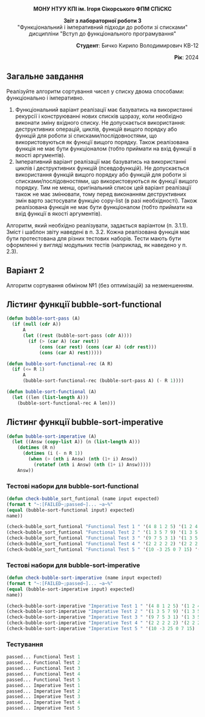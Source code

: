 <p align="center"><b>МОНУ НТУУ КПІ ім. Ігоря Сікорського ФПМ СПіСКС</b></p>
<p align="center">
<b>Звіт з лабораторної роботи 3</b><br/>
"Функціональний і імперативний підходи до роботи зі списками"<br/>
дисципліни "Вступ до функціонального програмування"
</p>
<p align="right"><b>Студент</b>: Бичко Кирило Володимирович КВ-12</p>
<p align="right"><b>Рік</b>: 2024</p>

## Загальне завдання
Реалізуйте алгоритм сортування чисел у списку двома способами: функціонально і імперативно.
1. Функціональний варіант реалізації має базуватись на використанні рекурсії і конструюванні нових списків щоразу, коли необхідно виконати зміну вхідного списку. Не допускається використання: деструктивних операцій, циклів, функцій вищого порядку або функцій для роботи зі списками/послідовностями, що використовуються як функції вищого порядку. Також реалізована функція не має бути функціоналом (тобто приймати на вхід функції в якості аргументів).
2. Імперативний варіант реалізації має базуватись на використанні циклів і деструктивних функцій (псевдофункцій). Не допускається використання функцій вищого порядку або функцій для роботи зі списками/послідовностями, що використовуються як функції вищого порядку. Тим не менш, оригінальний список цей варіант реалізації також не має змінювати, тому перед виконанням деструктивних змін варто застосувати функцію copy-list (в разі необхідності). Також реалізована функція не має бути функціоналом (тобто приймати на вхід функції в якості аргументів). 

Алгоритм, який необхідно реалізувати, задається варіантом (п. 3.1.1). Зміст і шаблон звіту наведені в п. 3.2. 
Кожна реалізована функція має бути протестована для різних тестових наборів. 
Тести мають бути оформленні у вигляді модульних тестів (наприклад, як наведено у п. 2.3).
## Варіант 2
Алгоритм сортування обміном №1 (без оптимізацій) за незменшенням.
## Лістинг функції bubble-sort-functional
```lisp
(defun bubble-sort-pass (A)
  (if (null (cdr A))
      A
      (let ((rest (bubble-sort-pass (cdr A))))
        (if (> (car A) (car rest))
            (cons (car rest) (cons (car A) (cdr rest)))
            (cons (car A) rest)))))

(defun bubble-sort-functional-rec (A R)
  (if (<= R 1)
      A
      (bubble-sort-functional-rec (bubble-sort-pass A) (- R 1))))

(defun bubble-sort-functional (A)
  (let ((len (list-length A)))
    (bubble-sort-functional-rec A len)))
```
## Лістинг функції bubble-sort-imperative
```lisp
(defun bubble-sort-imperative (A)
  (let ((Answ (copy-list A)) (n (list-length A)))
    (dotimes (R n)
      (dotimes (i (- n R 1))
        (when (> (nth i Answ) (nth (1+ i) Answ))
          (rotatef (nth i Answ) (nth (1+ i) Answ)))))
    Answ))
```
### Тестові набори для bubble-sort-functional
```lisp
(defun check-bubble_sort_funtional (name input expected)
(format t "~:[FAILED~;passed~]... ~a~%"
(equal (bubble-sort-functional input) expected)
name))

(check-bubble_sort_funtional "Functional Test 1 " '(4 8 1 2 5) '(1 2 4 5 8))
(check-bubble_sort_funtional "Functional Test 2 " '(1 3 5 7 9) '(1 3 5 7 9))
(check-bubble_sort_funtional "Functional Test 3 " '(9 7 5 3 1) '(1 3 5 7 9))
(check-bubble_sort_funtional "Functional Test 4 " '(2 2 2 2 2) '(2 2 2 2 2))
(check-bubble_sort_funtional "Functional Test 5 " '(10 -3 25 0 7 15) '(-3 0 7 10 15 25))
```

### Тестові набори для bubble-sort-imperative
```lisp
(defun check-bubble-sort-imperative (name input expected)
(format t "~:[FAILED~;passed~]... ~a~%"
(equal (bubble-sort-imperative input) expected)
name))

(check-bubble-sort-imperative "Imperative Test 1 " '(4 8 1 2 5) '(1 2 4 5 8))
(check-bubble-sort-imperative "Imperative Test 2 " '(1 3 5 7 9) '(1 3 5 7 9))
(check-bubble-sort-imperative "Imperative Test 3 " '(9 7 5 3 1) '(1 3 5 7 9))
(check-bubble-sort-imperative "Imperative Test 4 " '(2 2 2 2 2) '(2 2 2 2 2))
(check-bubble-sort-imperative "Imperative Test 5 " '(10 -3 25 0 7 15) '(-3 0 7 10 15 25))
```

### Тестування
```lisp
passed... Functional Test 1 
passed... Functional Test 2 
passed... Functional Test 3 
passed... Functional Test 4 
passed... Functional Test 5 
passed... Imperative Test 1 
passed... Imperative Test 2 
passed... Imperative Test 3 
passed... Imperative Test 4 
passed... Imperative Test 5
```
